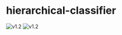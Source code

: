 hierarchical-classifier
=======================
![v1.2](https://raw.github.com/Den-dp/hierarchical-classifier/wiki/hierarhical-classifier-v1.2-1.png)
![v1.2](https://raw.github.com/Den-dp/hierarchical-classifier/wiki/hierarhical-classifier-v1.2-2.png)
